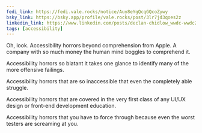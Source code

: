 ```yaml
---
fedi_link: https://fedi.vale.rocks/notice/Auy8eYgQcqGQcoZywy
bsky_link: https://bsky.app/profile/vale.rocks/post/3lr7jd3qoes2z
linkedin_link: https://www.linkedin.com/posts/declan-chidlow_wwdc-wwdc25-apple-activity-7338055314715357185-G0zG
tags: [accessibility]
---
```


Oh, look. Accessibility horrors beyond comprehension from Apple. A company with so much money the human mind boggles to comprehend it.

Accessibility horrors so blatant it takes one glance to identify many of the more offensive failings.

Accessibility horrors that are so inaccessible that even the completely able struggle.

Accessibility horrors that are covered in the very first class of any UI/UX design or front-end development education.

Accessibility horrors that you have to force through because even the worst testers are screaming at you.
